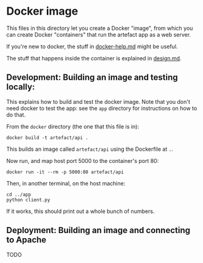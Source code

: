 # Docker image

This files in this directory let you create a Docker "image", from which you can create Docker "containers" that run the artefact app as a web server.

If you're new to docker, the stuff in [docker-help.md](./docker-help.md) might be useful.

The stuff that happens inside the container is explained in [design.md](./design.md).

## Development: Building an image and testing locally:

This explains how to build and test the docker image.
Note that you don't need docker to test the app: see the `app` directory for instructions on how to do that.

From the `docker` directory (the one that this file is in):
```
docker build -t artefact/api .
```
This builds an image called `artefact/api` using the Dockerfile at `.`.

Now run, and map host port 5000 to the container's port 80:
```
docker run -it --rm -p 5000:80 artefact/api
```

Then, in another terminal, on the host machine:
```
cd ../app
python client.py
```
If it works, this should print out a whole bunch of numbers.

## Deployment: Building an image and connecting to Apache

TODO


